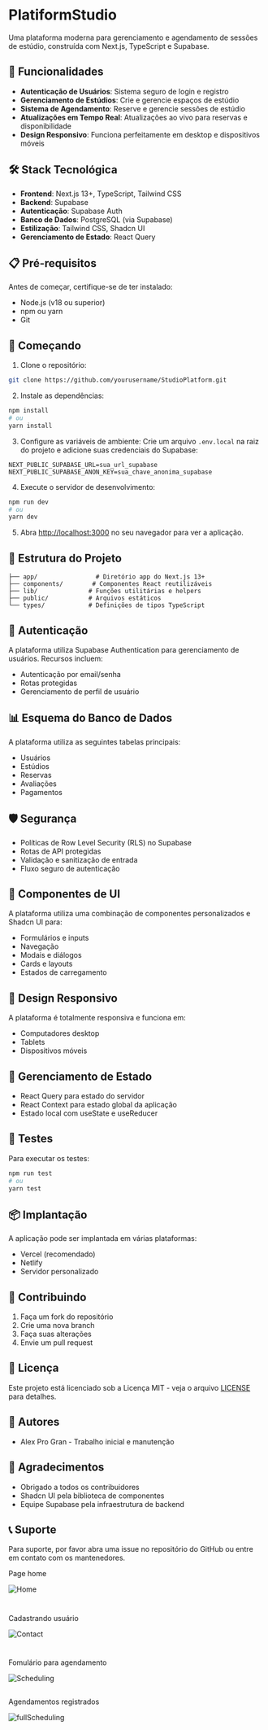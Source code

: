 # PlatiformStudio

Uma plataforma moderna para gerenciamento e agendamento de sessões de estúdio, construída com Next.js, TypeScript e Supabase.

## 🚀 Funcionalidades

- **Autenticação de Usuários**: Sistema seguro de login e registro
- **Gerenciamento de Estúdios**: Crie e gerencie espaços de estúdio
- **Sistema de Agendamento**: Reserve e gerencie sessões de estúdio
- **Atualizações em Tempo Real**: Atualizações ao vivo para reservas e disponibilidade
- **Design Responsivo**: Funciona perfeitamente em desktop e dispositivos móveis

## 🛠️ Stack Tecnológica

- **Frontend**: Next.js 13+, TypeScript, Tailwind CSS
- **Backend**: Supabase
- **Autenticação**: Supabase Auth
- **Banco de Dados**: PostgreSQL (via Supabase)
- **Estilização**: Tailwind CSS, Shadcn UI
- **Gerenciamento de Estado**: React Query

## 📋 Pré-requisitos

Antes de começar, certifique-se de ter instalado:
- Node.js (v18 ou superior)
- npm ou yarn
- Git

## 🚀 Começando

1. Clone o repositório:

```bash
git clone https://github.com/yourusername/StudioPlatform.git
```

2. Instale as dependências:

```bash
npm install
# ou
yarn install
```

3. Configure as variáveis de ambiente:
Crie um arquivo `.env.local` na raiz do projeto e adicione suas credenciais do Supabase:

```env
NEXT_PUBLIC_SUPABASE_URL=sua_url_supabase
NEXT_PUBLIC_SUPABASE_ANON_KEY=sua_chave_anonima_supabase
```

4. Execute o servidor de desenvolvimento:

```bash
npm run dev
# ou
yarn dev
```

5. Abra [http://localhost:3000](http://localhost:3000) no seu navegador para ver a aplicação.

## 📁 Estrutura do Projeto

```
├── app/                # Diretório app do Next.js 13+
├── components/        # Componentes React reutilizáveis
├── lib/              # Funções utilitárias e helpers
├── public/           # Arquivos estáticos
└── types/            # Definições de tipos TypeScript
```

## 🔐 Autenticação

A plataforma utiliza Supabase Authentication para gerenciamento de usuários. Recursos incluem:
- Autenticação por email/senha
- Rotas protegidas
- Gerenciamento de perfil de usuário

## 📊 Esquema do Banco de Dados

A plataforma utiliza as seguintes tabelas principais:
- Usuários
- Estúdios
- Reservas
- Avaliações
- Pagamentos

## 🛡️ Segurança

- Políticas de Row Level Security (RLS) no Supabase
- Rotas de API protegidas
- Validação e sanitização de entrada
- Fluxo seguro de autenticação

## 🎨 Componentes de UI

A plataforma utiliza uma combinação de componentes personalizados e Shadcn UI para:
- Formulários e inputs
- Navegação
- Modais e diálogos
- Cards e layouts
- Estados de carregamento

## 📱 Design Responsivo

A plataforma é totalmente responsiva e funciona em:
- Computadores desktop
- Tablets
- Dispositivos móveis

## 🔄 Gerenciamento de Estado

- React Query para estado do servidor
- React Context para estado global da aplicação
- Estado local com useState e useReducer

## 🧪 Testes

Para executar os testes:

```bash
npm run test
# ou
yarn test
```

## 📦 Implantação

A aplicação pode ser implantada em várias plataformas:
- Vercel (recomendado)
- Netlify
- Servidor personalizado

## 🤝 Contribuindo

1. Faça um fork do repositório
2. Crie uma nova branch
3. Faça suas alterações
4. Envie um pull request

## 📄 Licença

Este projeto está licenciado sob a Licença MIT - veja o arquivo [LICENSE](LICENSE) para detalhes.

## 👥 Autores

- Alex Pro Gran - Trabalho inicial e manutenção

## 🙏 Agradecimentos

- Obrigado a todos os contribuidores
- Shadcn UI pela biblioteca de componentes
- Equipe Supabase pela infraestrutura de backend

## 📞 Suporte

Para suporte, por favor abra uma issue no repositório do GitHub ou entre em contato com os mantenedores.


Page home

![Home](my_project/src/assets/home.png)

# 
Cadastrando usuário

![Contact](my_project/src/assets/contact.png)

# 
Fomulário para agendamento

![Scheduling](my_project/src/assets/scheduling.png)

##
Agendamentos registrados

![fullScheduling](my_project/src/assets/fullScheduling.png)

